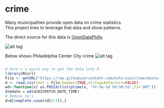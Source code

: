 # crime
Many municipalities provide open data on crime statistics.  
This project tries to leverage that data and show patterns. 


The direct source for this data is
[OpenDataPhilly](https://www.opendataphilly.org/dataset/philadelphia-police-part-one-crime-incidents)

![alt tag](https://github.com/mchirico/crime/blob/master/images/cheltenhamPhilly.gif)




Below shows Philadelphia Center City crime
![alt tag](https://github.com/mchirico/crime/blob/master/images/crimePhillyCC.gif)


```r

# Here's a quick way to get the data into R
library(RCurl)
File <- getURL("https://raw.githubusercontent.com/mchirico/crime/master/data/philly_crime.csv")
d <- read.csv(text = File,header=TRUE,stringsAsFactors=FALSE)
wd<-function(x) as.POSIXct(strptime(x, '%Y-%m-%d %H:%M:%S',tz='GMT'))
d$mdate = wd(d$DISPATCH_DATE_TIME)
# Remove na's
d=d[complete.cases(d[4:5]),]


```


